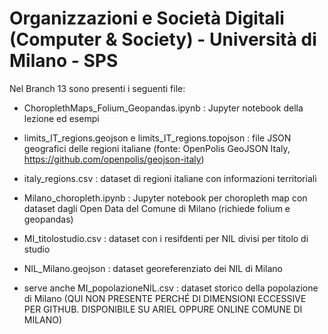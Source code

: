 # Organizzazioni e Società Digitali (Computer & Society) - Università di Milano - SPS

Nel Branch 13 sono presenti i seguenti file:
- ChoroplethMaps_Folium_Geopandas.ipynb : Jupyter notebook della lezione ed esempi
- limits_IT_regions.geojson e limits_IT_regions.topojson : file JSON geografici delle regioni italiane (fonte: OpenPolis GeoJSON Italy, https://github.com/openpolis/geojson-italy)
- italy_regions.csv : dataset di regioni italiane con informazioni territoriali

- Milano_choropleth.ipynb : Jupyter notebook per choropleth map con dataset dagli Open Data del Comune di Milano (richiede folium e geopandas)
- MI_titolostudio.csv : dataset con i resifdenti per NIL divisi per titolo di studio
- NIL_Milano.geojson : dataset georeferenziato dei NIL di Milano
- serve anche MI_popolazioneNIL.csv : dataset storico della popolazione di Milano 
(QUI NON PRESENTE PERCHÉ DI DIMENSIONI ECCESSIVE PER GITHUB. DISPONIBILE SU ARIEL OPPURE ONLINE COMUNE DI MILANO)
